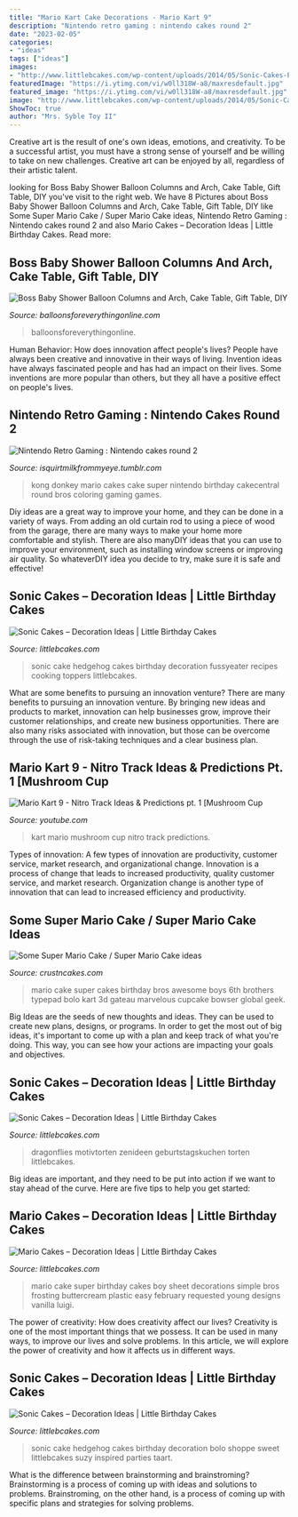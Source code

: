 ```yaml
---
title: "Mario Kart Cake Decorations - Mario Kart 9"
description: "Nintendo retro gaming : nintendo cakes round 2"
date: "2023-02-05"
categories:
- "ideas"
tags: ["ideas"]
images:
- "http://www.littlebcakes.com/wp-content/uploads/2014/05/Sonic-Cakes-Pictures-1020x1024.jpg"
featuredImage: "https://i.ytimg.com/vi/w0ll318W-a8/maxresdefault.jpg"
featured_image: "https://i.ytimg.com/vi/w0ll318W-a8/maxresdefault.jpg"
image: "http://www.littlebcakes.com/wp-content/uploads/2014/05/Sonic-Cakes-Images.jpg"
ShowToc: true
author: "Mrs. Syble Toy II"
---
```



Creative art is the result of one's own ideas, emotions, and creativity. To be a successful artist, you must have a strong sense of yourself and be willing to take on new challenges. Creative art can be enjoyed by all, regardless of their artistic talent.

	

		
looking for Boss Baby Shower Balloon Columns and Arch, Cake Table, Gift Table, DIY you've visit to the right web. We have 8 Pictures about Boss Baby Shower Balloon Columns and Arch, Cake Table, Gift Table, DIY like Some Super Mario Cake / Super Mario Cake ideas, Nintendo Retro Gaming : Nintendo cakes round 2 and also Mario Cakes – Decoration Ideas | Little Birthday Cakes. Read more:
		
    
## Boss Baby Shower Balloon Columns And Arch, Cake Table, Gift Table, DIY

<img loading=lazy src="http://cdn.shopify.com/s/files/1/0065/1437/6802/products/BABY_1200x1200.jpg?v=1588369334" onerror="this.onerror=null;this.src='https://tse1.mm.bing.net/th?id=OIP.QnKPGxs4tPEchoNqc7K6SgHaFS&amp;pid=15.1';" alt="Boss Baby Shower Balloon Columns and Arch, Cake Table, Gift Table, DIY">

_Source: balloonsforeverythingonline.com_

>balloonsforeverythingonline. 

	

Human Behavior: How does innovation affect people's lives?
People have always been creative and innovative in their ways of living. Invention ideas have always fascinated people and has had an impact on their lives. Some inventions are more popular than others, but they all have a positive effect on people's lives.

    
## Nintendo Retro Gaming : Nintendo Cakes Round 2

<img loading=lazy src="https://66.media.tumblr.com/90096ee4fe40c0e6016bbe799ce3363c/tumblr_nkezjiBskw1s8wlnzo9_1280.jpg" onerror="this.onerror=null;this.src='https://tse2.mm.bing.net/th?id=OIP.HpNVpQYuaQcBGfrQKaxm3QHaJ4&amp;pid=15.1';" alt="Nintendo Retro Gaming : Nintendo cakes round 2">

_Source: isquirtmilkfrommyeye.tumblr.com_

>kong donkey mario cakes cake super nintendo birthday cakecentral round bros coloring gaming games. 

	

Diy ideas are a great way to improve your home, and they can be done in a variety of ways. From adding an old curtain rod to using a piece of wood from the garage, there are many ways to make your home more comfortable and stylish. There are also manyDIY ideas that you can use to improve your environment, such as installing window screens or improving air quality. So whateverDIY idea you decide to try, make sure it is safe and effective!

    
## Sonic Cakes – Decoration Ideas | Little Birthday Cakes

<img loading=lazy src="http://www.littlebcakes.com/wp-content/uploads/2014/05/Sonic-Cakes-Images.jpg" onerror="this.onerror=null;this.src='https://tse2.mm.bing.net/th?id=OIP.FXqUi1_9AJ084J4nsdJzHwHaJ4&amp;pid=15.1';" alt="Sonic Cakes – Decoration Ideas | Little Birthday Cakes">

_Source: littlebcakes.com_

>sonic cake hedgehog cakes birthday decoration fussyeater recipes cooking toppers littlebcakes. 

	

What are some benefits to pursuing an innovation venture?
There are many benefits to pursuing an innovation venture. By bringing new ideas and products to market, innovation can help businesses grow, improve their customer relationships, and create new business opportunities. There are also many risks associated with innovation, but those can be overcome through the use of risk-taking techniques and a clear business plan.

    
## Mario Kart 9 - Nitro Track Ideas &amp; Predictions Pt. 1 [Mushroom Cup

<img loading=lazy src="https://i.ytimg.com/vi/w0ll318W-a8/maxresdefault.jpg" onerror="this.onerror=null;this.src='https://tse1.mm.bing.net/th?id=OIP.yGDJhra1MZK2RzRWECmijAHaEK&amp;pid=15.1';" alt="Mario Kart 9 - Nitro Track Ideas &amp; Predictions pt. 1 [Mushroom Cup">

_Source: youtube.com_

>kart mario mushroom cup nitro track predictions. 

	

Types of innovation: A few types of innovation are productivity, customer service, market research, and organizational change.
Innovation is a process of change that leads to increased productivity, quality customer service, and market research. Organization change is another type of innovation that can lead to increased efficiency and productivity.

    
## Some Super Mario Cake / Super Mario Cake Ideas

<img loading=lazy src="http://www.crustncakes.com/blog/wp-content/uploads/2015/05/42eabcc54223c18fb7f0d912dcb287a1.jpg" onerror="this.onerror=null;this.src='https://tse1.mm.bing.net/th?id=OIP.hn3NvzFgOJiM_cI7O-jdYgHaOG&amp;pid=15.1';" alt="Some Super Mario Cake / Super Mario Cake ideas">

_Source: crustncakes.com_

>mario cake super cakes birthday bros awesome boys 6th brothers typepad bolo kart 3d gateau marvelous cupcake bowser global geek. 

	

Big Ideas are the seeds of new thoughts and ideas. They can be used to create new plans, designs, or programs. In order to get the most out of big ideas, it's important to come up with a plan and keep track of what you're doing. This way, you can see how your actions are impacting your goals and objectives.

    
## Sonic Cakes – Decoration Ideas | Little Birthday Cakes

<img loading=lazy src="https://www.littlebcakes.com/wp-content/uploads/2014/05/Sonic-Cake-Decorations-1024x768.jpg" onerror="this.onerror=null;this.src='https://tse2.mm.bing.net/th?id=OIP.KR6_yEE6cCLK5hPAAQUxfAHaFj&amp;pid=15.1';" alt="Sonic Cakes – Decoration Ideas | Little Birthday Cakes">

_Source: littlebcakes.com_

>dragonflies motivtorten zenideen geburtstagskuchen torten littlebcakes. 

	

Big ideas are important, and they need to be put into action if we want to stay ahead of the curve. Here are five tips to help you get started: 

    
## Mario Cakes – Decoration Ideas | Little Birthday Cakes

<img loading=lazy src="http://www.littlebcakes.com/wp-content/uploads/2013/08/Mario-Cake-Pictures.jpg" onerror="this.onerror=null;this.src='https://tse3.mm.bing.net/th?id=OIP.D54Z42WPEeFqK97e-ORt-QHaFj&amp;pid=15.1';" alt="Mario Cakes – Decoration Ideas | Little Birthday Cakes">

_Source: littlebcakes.com_

>mario cake super birthday cakes boy sheet decorations simple bros frosting buttercream plastic easy february requested young designs vanilla luigi. 

	

The power of creativity: How does creativity affect our lives?
Creativity is one of the most important things that we possess. It can be used in many ways, to improve our lives and solve problems. In this article, we will explore the power of creativity and how it affects us in different ways.

    
## Sonic Cakes – Decoration Ideas | Little Birthday Cakes

<img loading=lazy src="http://www.littlebcakes.com/wp-content/uploads/2014/05/Sonic-Cakes-Pictures-1020x1024.jpg" onerror="this.onerror=null;this.src='https://tse3.mm.bing.net/th?id=OIP.D_iX_Qp9fjvatDhAyVy4LwHaHb&amp;pid=15.1';" alt="Sonic Cakes – Decoration Ideas | Little Birthday Cakes">

_Source: littlebcakes.com_

>sonic cake hedgehog cakes birthday decoration bolo shoppe sweet littlebcakes suzy inspired parties taart. 

	

What is the difference between brainstorming and brainstroming?
Brainstorming is a process of coming up with ideas and solutions to problems. Brainstroming, on the other hand, is a process of coming up with specific plans and strategies for solving problems.

